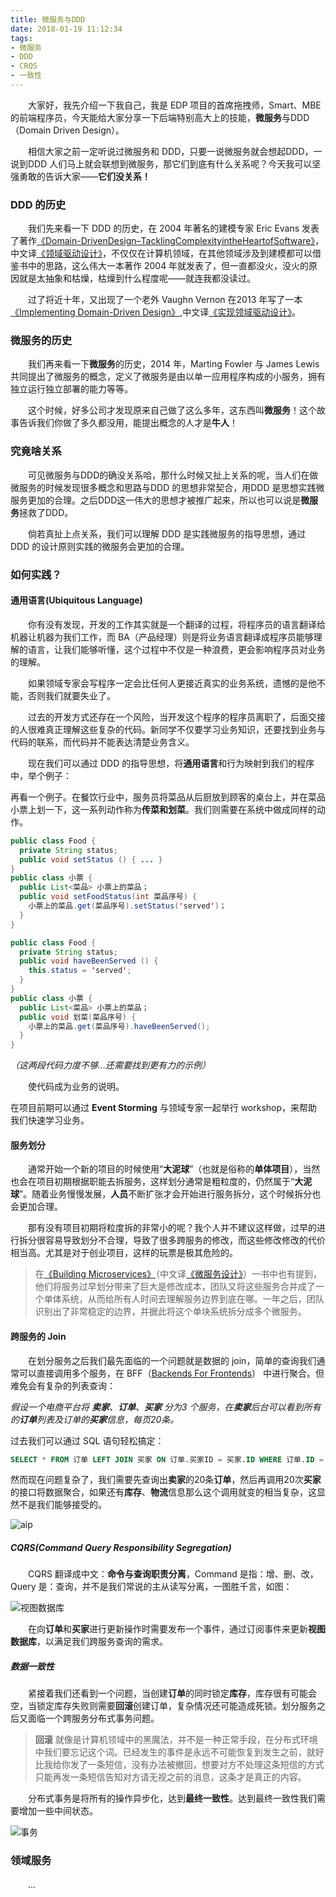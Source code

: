 ```yaml
---
title: 微服务与DDD
date: 2018-01-19 11:12:34
tags:
- 微服务
- DDD
- CRQS
- 一致性
---
```


　　大家好，我先介绍一下我自己，我是 EDP 项目的首席拖拽师，Smart、MBE 的前端程序员，今天能给大家分享一下后端特别高大上的技能，**微服务**与DDD（Domain Driven Design）。

　　相信大家之前一定听说过微服务和 DDD，只要一说微服务就会想起DDD，一说到DDD 人们马上就会联想到微服务，那它们到底有什么关系呢？今天我可以坚强勇敢的告诉大家——**它们没关系！**

### DDD 的历史

　　我们先来看一下 DDD 的历史，在 2004 年著名的建模专家 Eric Evans 发表了著作[《Domain-DrivenDesign–TacklingComplexityintheHeartofSoftware》](https://www.amazon.com/Domain-Driven-Design-Tackling-Complexity-Software/dp/0321125215)，中文译[《领域驱动设计》](https://book.douban.com/subject/26819666/)，不仅仅在计算机领域，在其他领域涉及到建模都可以借鉴书中的思路，这么伟大一本著作 2004 年就发表了，但一直都没火，没火的原因就是太抽象和枯燥，枯燥到什么程度呢——就连我都没读过。

　　过了将近十年，又出现了一个老外 Vaughn Vernon 在2013 年写了一本[《Implementing Domain-Driven Design》](https://www.amazon.com/Implementing-Domain-Driven-Design-Vaughn-Vernon/dp/0321834577),中文译[《实现领域驱动设计》](https://book.douban.com/subject/25844633/)。

### 微服务的历史

　　我们再来看一下**微服务**的历史，2014 年，Marting Fowler 与 James Lewis 共同提出了微服务的概念，定义了微服务是由以单一应用程序构成的小服务，拥有独立运行独立部署的能力等等。

　　这个时候，好多公司才发现原来自己做了这么多年，这东西叫**微服务**！这个故事告诉我们你做了多久都没用，能提出概念的人才是**牛人**！

### 究竟啥关系

　　可见微服务与DDD的确没关系哈，那什么时候又扯上关系的呢，当人们在做微服务的时候发现很多概念和思路与DDD 的思想非常契合，用DDD 是思想实践微服务更加的合理。之后DDD这一伟大的思想才被推广起来，所以也可以说是**微服务**拯救了DDD。

　　倘若真扯上点关系，我们可以理解 DDD 是实践微服务的指导思想，通过 DDD 的设计原则实践的微服务会更加的合理。

### 如何实践？

#### 通用语言(Ubiquitous Language)

　　你有没有发现，开发的工作其实就是一个翻译的过程，将程序员的语言翻译给机器让机器为我们工作，而 BA（产品经理）则是将业务语言翻译成程序员能够理解的语言，让我们能够听懂，这个过程中不仅是一种浪费，更会影响程序员对业务的理解。

　　如果领域专家会写程序一定会比任何人更接近真实的业务系统，遗憾的是他不能，否则我们就要失业了。

　　过去的开发方式还存在一个风险，当开发这个程序的程序员离职了，后面交接的人很难真正理解这些复杂的代码。新同学不仅要学习业务知识，还要找到业务与代码的联系，而代码并不能表达清楚业务含义。

　　现在我们可以通过 DDD 的指导思想，将**通用语言**和行为映射到我们的程序中，举个例子：

再看一个例子。在餐饮行业中，服务员将菜品从后厨放到顾客的桌台上，并在菜品小票上划一下，这一系列动作称为**传菜和划菜**。我们则需要在系统中做成同样的动作。

```java
public class Food {
  private String status;
  public void setStatus () { ... }
}
public class 小票 {
  public List<菜品> 小票上的菜品；
  public void setFoodStatus(int 菜品序号) {
  	小票上的菜品.get(菜品序号).setStatus('served')；
  }
}

```



``` java
public class Food {
  private String status;
  public void haveBeenServed () {
  	this.status = 'served';
  }
}
public class 小票 {
  public List<菜品> 小票上的菜品；
  public void 划菜(菜品序号) {
  	小票上的菜品.get(菜品序号).haveBeenServed();
  }
}

```

*（这两段代码力度不够…还需要找到更有力的示例）*

　　使代码成为业务的说明。

在项目前期可以通过 **Event Storming** 与领域专家一起举行 workshop，来帮助我们快速学习业务。

#### 服务划分

　　通常开始一个新的项目的时候使用“**大泥球**”（也就是俗称的**单体项目**），当然也会在项目初期根据职能去拆服务，这样划分通常是粗粒度的，仍然属于“**大泥球**”。随着业务慢慢发展，**人员**不断扩张才会开始进行服务拆分，这个时候拆分也会更加合理。

　　那有没有项目初期将粒度拆的非常小的呢？我个人并不建议这样做，过早的进行拆分很容易导致划分不合理，导致了很多跨服务的修改，而这些修改修改的代价相当高。尤其是对于创业项目，这样的玩票是极其危险的。

> 在[《Building Microservices》](https://www.amazon.com/Building-Microservices-Designing-Fine-Grained-Systems/dp/1491950358)（中文译[《微服务设计》](https://book.douban.com/subject/26772677/)）一书中也有提到，他们将服务过早划分带来了巨大是修改成本，团队又将这些服务合并成了一个单体系统，从而给所有人时间去理解服务边界到底在哪。一年之后，团队识别出了非常稳定的边界，并据此将这个单块系统拆分成多个微服务。



#### 跨服务的 Join

　　在划分服务之后我们最先面临的一个问题就是数据的 join，简单的查询我们通常可以直接调用多个服务，在 BFF（[Backends For Frontends](https://samnewman.io/patterns/architectural/bff/)） 中进行聚合。但难免会有复杂的列表查询：

*假设一个电商平台将 **卖家**、**订单**、**买家** 分为3 个服务，在**卖家**后台可以看到所有的**订单**列表及订单的**买家**信息，每页20条。*

过去我们可以通过 SQL 语句轻松搞定：

```sql
SELECT * FROM 订单 LEFT JOIN 买家 ON 订单.买家ID = 买家.ID WHERE 订单.ID = "XXX" ORDER BY 订单.下单时间 DESC LIMIT 0, 20;
```

然而现在问题复杂了，我们需要先查询出**卖家**的20条**订单**，然后再调用20次**买家**的接口将数据聚合，如果还有**库存**、**物流**信息那么这个调用就变的相当复杂，这显然不是我们能够接受的。

![aip](./微服务与DDD/1.png)

##### CQRS(Command Query Responsibility Segregation)

　　CQRS 翻译成中文：**命令与查询职责分离**，Command 是指：增、删、改，Query 是：查询，并不是我们常说的主从读写分离，一图胜千言，如图：

![视图数据库](./微服务与DDD/2.png)

　　在向**订单**和**买家**进行更新操作时需要发布一个事件，通过订阅事件来更新**视图数据库**，以满足我们跨服务查询的需求。

##### 数据一致性

　　紧接着我们还看到一个问题，当创建**订单**的同时锁定**库存**，库存很有可能会空，当锁定库存失败则需要**回滚**创建订单，复杂情况还可能造成死锁。划分服务之后又面临一个跨服务分布式事务问题。

> **回滚** 就像是计算机领域中的黑魔法，并不是一种正常手段，在分布式环境中我们要忘记这个词。已经发生的事件是永远不可能恢复到发生之前，就好比我给你发了一条短信，没有办法被撤回，想要对方不处理这条短信的方式只能再发一条短信告知对方请无视之前的消息，这条才是真正的内容。

　　分布式事务是将所有的操作异步化，达到**最终一致性**。达到最终一致性我们需要增加一些中间状态。

![事务](./微服务与DDD/3.png)

### 领域服务

　　...